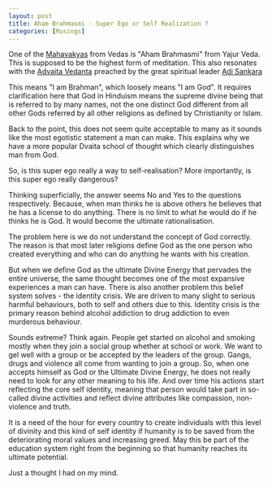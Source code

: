 ```yaml
---
layout: post  
title: Aham Brahmasmi - Super Ego or Self Realization ?  
categories: [Musings]  
---
```


One of the [Mahavakyas](https://en.wikipedia.org/wiki/Mah%C4%81v%C4%81kyas) from Vedas is 
"Aham Brahmasmi" from Yajur Veda. This is supposed to be the highest form of meditation. This
also resonates with the [Advaita Vedanta](http://en.wikipedia.org/wiki/Advaita_vedanta) 
preached by the great spiritual leader [Adi Sankara](http://en.wikipedia.org/wiki/Adi_Shankara)

This means "I am Brahman", which loosely means "I am God". It requires clarification here that 
God in Hinduism means the supreme divine being that is referred to by many names, not the one 
distinct God different from all other Gods referred by all other religions as defined by 
Christianity or Islam.  

Back to the point, this does not seem quite acceptable to many as it sounds like the most 
egotistic statement a man can make. This explains why we have a more popular Dvaita school of 
thought which clearly distinguishes man from God.  

So, is this super ego really a way to self-realisation?  More importantly, is this super ego 
really dangerous?  

Thinking superficially, the answer seems No and Yes to the questions respectively. Because, 
when man thinks he is above others he believes that he has a license to do anything. There is 
no limit to what he would do if he thinks he is God. It would become the ultimate
rationalisation.  

The problem here is we do not understand the concept of God correctly. The reason is that most 
later religions define God as the one person who created everything and who can do anything 
he wants with his creation.  

But when we define God as the ultimate Divine Energy that pervades the entire universe, the 
same thought becomes one of the most expansive experiences a man can have. There is also 
another problem this belief system solves - the identity crisis. We are driven to many slight 
to serious harmful behaviours, both to self and others due to this. Identity crisis is
the primary reason behind alcohol addiction to drug addiction to even murderous behaviour.  

Sounds extreme? Think again. People get started on alcohol and smoking mostly when they join a 
social group whether at school or work. We want to gel well with a group or be accepted by the 
leaders of the group. Gangs, drugs and violence all come from wanting to join a group. So, when 
one accepts himself as God or the Ultimate Divine Energy, he does not really need to look for 
any other meaning to his life. And over time his actions start reflecting the core self 
identity, meaning that person would take part in so-called divine activities and reflect 
divine attributes like compassion, non-violence and truth.  

It is a need of the hour for every country to create individuals with this level of divinity 
and this kind of self identity if humanity is to be saved from the deteriorating moral values 
and increasing greed. May this be part of the education system right from the beginning so 
that humanity reaches its ultimate potential.  

Just a thought I had on my mind.